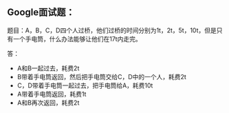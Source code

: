 ## Google面试题：
题目：A，B，C，D四个人过桥，他们过桥的时间分别为1t，2t，5t，10t，但是只有一个手电筒，什么办法能够让他们在17t内走完。

答：

- A和B一起过去，耗费2t
- B带着手电筒返回，然后把手电筒交给C，D中的一个人，耗费2t
- C，D带着手电筒一起过去，把手电筒给A，耗费10t
- A带着手电筒返回，耗费1t
- A和B再次返回，耗费2t
